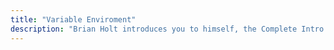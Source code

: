 ```yaml
---
title: "Variable Enviroment"
description: "Brian Holt introduces you to himself, the Complete Intro to React version 6, and what you can expect to learn"
---
```

